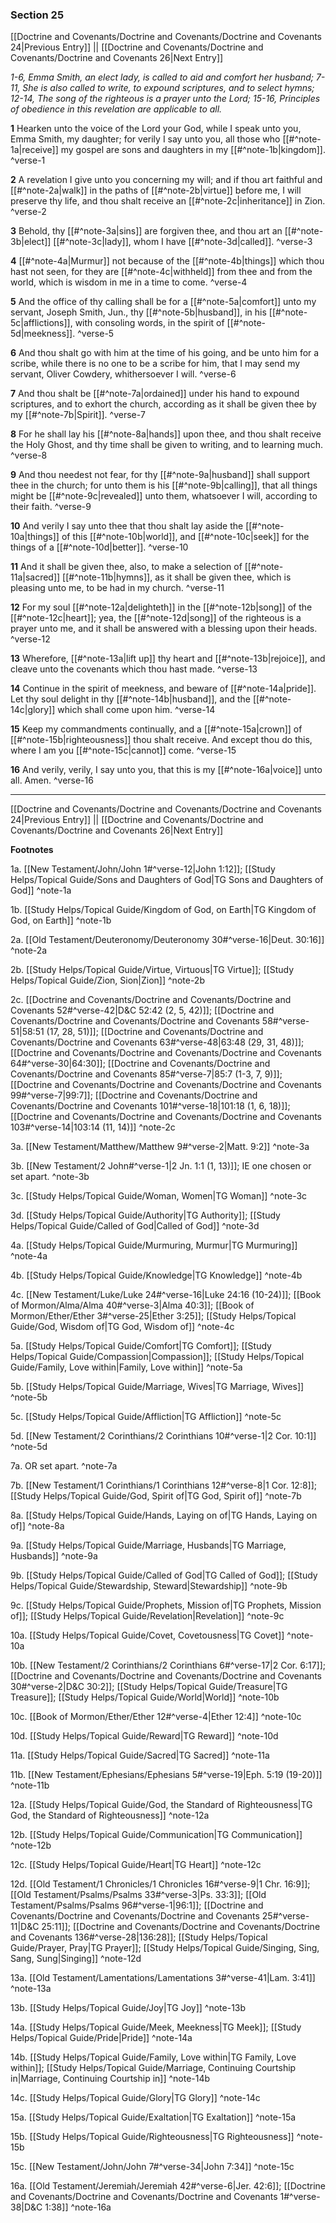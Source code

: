 ### Section 25

[[Doctrine and Covenants/Doctrine and Covenants/Doctrine and Covenants 24|Previous Entry]]  ||  [[Doctrine and Covenants/Doctrine and Covenants/Doctrine and Covenants 26|Next Entry]]

*1-6, Emma Smith, an elect lady, is called to aid and comfort her husband; 7-11, She is also called to write, to expound scriptures, and to select hymns; 12-14, The song of the righteous is a prayer unto the Lord; 15-16, Principles of obedience in this revelation are applicable to all.*

**1**  Hearken unto the voice of the Lord your God, while I speak unto you, Emma Smith, my daughter; for verily I say unto you, all those who [[#^note-1a|receive]] my gospel are sons and daughters in my [[#^note-1b|kingdom]]. ^verse-1

**2**  A revelation I give unto you concerning my will; and if thou art faithful and [[#^note-2a|walk]] in the paths of [[#^note-2b|virtue]] before me, I will preserve thy life, and thou shalt receive an [[#^note-2c|inheritance]] in Zion. ^verse-2

**3**  Behold, thy [[#^note-3a|sins]] are forgiven thee, and thou art an [[#^note-3b|elect]] [[#^note-3c|lady]], whom I have [[#^note-3d|called]]. ^verse-3

**4**  [[#^note-4a|Murmur]] not because of the [[#^note-4b|things]] which thou hast not seen, for they are [[#^note-4c|withheld]] from thee and from the world, which is wisdom in me in a time to come. ^verse-4

**5**  And the office of thy calling shall be for a [[#^note-5a|comfort]] unto my servant, Joseph Smith, Jun., thy [[#^note-5b|husband]], in his [[#^note-5c|afflictions]], with consoling words, in the spirit of [[#^note-5d|meekness]]. ^verse-5

**6**  And thou shalt go with him at the time of his going, and be unto him for a scribe, while there is no one to be a scribe for him, that I may send my servant, Oliver Cowdery, whithersoever I will. ^verse-6

**7**  And thou shalt be [[#^note-7a|ordained]] under his hand to expound scriptures, and to exhort the church, according as it shall be given thee by my [[#^note-7b|Spirit]]. ^verse-7

**8**  For he shall lay his [[#^note-8a|hands]] upon thee, and thou shalt receive the Holy Ghost, and thy time shall be given to writing, and to learning much. ^verse-8

**9**  And thou needest not fear, for thy [[#^note-9a|husband]] shall support thee in the church; for unto them is his [[#^note-9b|calling]], that all things might be [[#^note-9c|revealed]] unto them, whatsoever I will, according to their faith. ^verse-9

**10**  And verily I say unto thee that thou shalt lay aside the [[#^note-10a|things]] of this [[#^note-10b|world]], and [[#^note-10c|seek]] for the things of a [[#^note-10d|better]]. ^verse-10

**11**  And it shall be given thee, also, to make a selection of [[#^note-11a|sacred]] [[#^note-11b|hymns]], as it shall be given thee, which is pleasing unto me, to be had in my church. ^verse-11

**12**  For my soul [[#^note-12a|delighteth]] in the [[#^note-12b|song]] of the [[#^note-12c|heart]]; yea, the [[#^note-12d|song]] of the righteous is a prayer unto me, and it shall be answered with a blessing upon their heads. ^verse-12

**13**  Wherefore, [[#^note-13a|lift up]] thy heart and [[#^note-13b|rejoice]], and cleave unto the covenants which thou hast made. ^verse-13

**14**  Continue in the spirit of meekness, and beware of [[#^note-14a|pride]]. Let thy soul delight in thy [[#^note-14b|husband]], and the [[#^note-14c|glory]] which shall come upon him. ^verse-14

**15**  Keep my commandments continually, and a [[#^note-15a|crown]] of [[#^note-15b|righteousness]] thou shalt receive. And except thou do this, where I am you [[#^note-15c|cannot]] come. ^verse-15

**16**  And verily, verily, I say unto you, that this is my [[#^note-16a|voice]] unto all. Amen. ^verse-16


---
[[Doctrine and Covenants/Doctrine and Covenants/Doctrine and Covenants 24|Previous Entry]]  ||  [[Doctrine and Covenants/Doctrine and Covenants/Doctrine and Covenants 26|Next Entry]]


**Footnotes**


1a. [[New Testament/John/John 1#^verse-12|John 1:12]]; [[Study Helps/Topical Guide/Sons and Daughters of God|TG Sons and Daughters of God]] ^note-1a

1b. [[Study Helps/Topical Guide/Kingdom of God, on Earth|TG Kingdom of God, on Earth]] ^note-1b

2a. [[Old Testament/Deuteronomy/Deuteronomy 30#^verse-16|Deut. 30:16]] ^note-2a

2b. [[Study Helps/Topical Guide/Virtue, Virtuous|TG Virtue]]; [[Study Helps/Topical Guide/Zion, Sion|Zion]] ^note-2b

2c. [[Doctrine and Covenants/Doctrine and Covenants/Doctrine and Covenants 52#^verse-42|D&C 52:42 (2, 5, 42)]]; [[Doctrine and Covenants/Doctrine and Covenants/Doctrine and Covenants 58#^verse-51|58:51 (17, 28, 51)]]; [[Doctrine and Covenants/Doctrine and Covenants/Doctrine and Covenants 63#^verse-48|63:48 (29, 31, 48)]]; [[Doctrine and Covenants/Doctrine and Covenants/Doctrine and Covenants 64#^verse-30|64:30]]; [[Doctrine and Covenants/Doctrine and Covenants/Doctrine and Covenants 85#^verse-7|85:7 (1-3, 7, 9)]]; [[Doctrine and Covenants/Doctrine and Covenants/Doctrine and Covenants 99#^verse-7|99:7]]; [[Doctrine and Covenants/Doctrine and Covenants/Doctrine and Covenants 101#^verse-18|101:18 (1, 6, 18)]]; [[Doctrine and Covenants/Doctrine and Covenants/Doctrine and Covenants 103#^verse-14|103:14 (11, 14)]] ^note-2c

3a. [[New Testament/Matthew/Matthew 9#^verse-2|Matt. 9:2]] ^note-3a

3b. [[New Testament/2 John#^verse-1|2 Jn. 1:1 (1, 13)]]; IE one chosen or set apart.  ^note-3b

3c. [[Study Helps/Topical Guide/Woman, Women|TG Woman]] ^note-3c

3d. [[Study Helps/Topical Guide/Authority|TG Authority]]; [[Study Helps/Topical Guide/Called of God|Called of God]] ^note-3d

4a. [[Study Helps/Topical Guide/Murmuring, Murmur|TG Murmuring]] ^note-4a

4b. [[Study Helps/Topical Guide/Knowledge|TG Knowledge]] ^note-4b

4c. [[New Testament/Luke/Luke 24#^verse-16|Luke 24:16 (10-24)]]; [[Book of Mormon/Alma/Alma 40#^verse-3|Alma 40:3]]; [[Book of Mormon/Ether/Ether 3#^verse-25|Ether 3:25]]; [[Study Helps/Topical Guide/God, Wisdom of|TG God, Wisdom of]] ^note-4c

5a. [[Study Helps/Topical Guide/Comfort|TG Comfort]]; [[Study Helps/Topical Guide/Compassion|Compassion]]; [[Study Helps/Topical Guide/Family, Love within|Family, Love within]] ^note-5a

5b. [[Study Helps/Topical Guide/Marriage, Wives|TG Marriage, Wives]] ^note-5b

5c. [[Study Helps/Topical Guide/Affliction|TG Affliction]] ^note-5c

5d. [[New Testament/2 Corinthians/2 Corinthians 10#^verse-1|2 Cor. 10:1]] ^note-5d

7a. OR set apart. ^note-7a

7b. [[New Testament/1 Corinthians/1 Corinthians 12#^verse-8|1 Cor. 12:8]]; [[Study Helps/Topical Guide/God, Spirit of|TG God, Spirit of]] ^note-7b

8a. [[Study Helps/Topical Guide/Hands, Laying on of|TG Hands, Laying on of]] ^note-8a

9a. [[Study Helps/Topical Guide/Marriage, Husbands|TG Marriage, Husbands]] ^note-9a

9b. [[Study Helps/Topical Guide/Called of God|TG Called of God]]; [[Study Helps/Topical Guide/Stewardship, Steward|Stewardship]] ^note-9b

9c. [[Study Helps/Topical Guide/Prophets, Mission of|TG Prophets, Mission of]]; [[Study Helps/Topical Guide/Revelation|Revelation]] ^note-9c

10a. [[Study Helps/Topical Guide/Covet, Covetousness|TG Covet]] ^note-10a

10b. [[New Testament/2 Corinthians/2 Corinthians 6#^verse-17|2 Cor. 6:17]]; [[Doctrine and Covenants/Doctrine and Covenants/Doctrine and Covenants 30#^verse-2|D&C 30:2]]; [[Study Helps/Topical Guide/Treasure|TG Treasure]]; [[Study Helps/Topical Guide/World|World]] ^note-10b

10c. [[Book of Mormon/Ether/Ether 12#^verse-4|Ether 12:4]] ^note-10c

10d. [[Study Helps/Topical Guide/Reward|TG Reward]] ^note-10d

11a. [[Study Helps/Topical Guide/Sacred|TG Sacred]] ^note-11a

11b. [[New Testament/Ephesians/Ephesians 5#^verse-19|Eph. 5:19 (19-20)]] ^note-11b

12a. [[Study Helps/Topical Guide/God, the Standard of Righteousness|TG God, the Standard of Righteousness]] ^note-12a

12b. [[Study Helps/Topical Guide/Communication|TG Communication]] ^note-12b

12c. [[Study Helps/Topical Guide/Heart|TG Heart]] ^note-12c

12d. [[Old Testament/1 Chronicles/1 Chronicles 16#^verse-9|1 Chr. 16:9]]; [[Old Testament/Psalms/Psalms 33#^verse-3|Ps. 33:3]]; [[Old Testament/Psalms/Psalms 96#^verse-1|96:1]]; [[Doctrine and Covenants/Doctrine and Covenants/Doctrine and Covenants 25#^verse-11|D&C 25:11]]; [[Doctrine and Covenants/Doctrine and Covenants/Doctrine and Covenants 136#^verse-28|136:28]]; [[Study Helps/Topical Guide/Prayer, Pray|TG Prayer]]; [[Study Helps/Topical Guide/Singing, Sing, Sang, Sung|Singing]] ^note-12d

13a. [[Old Testament/Lamentations/Lamentations 3#^verse-41|Lam. 3:41]] ^note-13a

13b. [[Study Helps/Topical Guide/Joy|TG Joy]] ^note-13b

14a. [[Study Helps/Topical Guide/Meek, Meekness|TG Meek]]; [[Study Helps/Topical Guide/Pride|Pride]] ^note-14a

14b. [[Study Helps/Topical Guide/Family, Love within|TG Family, Love within]]; [[Study Helps/Topical Guide/Marriage, Continuing Courtship in|Marriage, Continuing Courtship in]] ^note-14b

14c. [[Study Helps/Topical Guide/Glory|TG Glory]] ^note-14c

15a. [[Study Helps/Topical Guide/Exaltation|TG Exaltation]] ^note-15a

15b. [[Study Helps/Topical Guide/Righteousness|TG Righteousness]] ^note-15b

15c. [[New Testament/John/John 7#^verse-34|John 7:34]] ^note-15c

16a. [[Old Testament/Jeremiah/Jeremiah 42#^verse-6|Jer. 42:6]]; [[Doctrine and Covenants/Doctrine and Covenants/Doctrine and Covenants 1#^verse-38|D&C 1:38]] ^note-16a